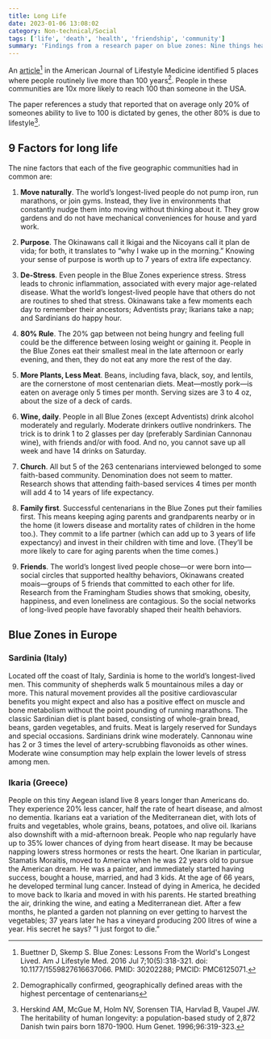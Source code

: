 ```yaml
---
title: Long Life
date: 2023-01-06 13:08:02
category: Non-technical/Social
tags: ['life', 'death', 'health', 'friendship', 'community']
summary: 'Findings from a research paper on blue zones: Nine things healthy communities all have in common: Purpose, Movement, Low Stress, Eat lightly, Plants not meat, Wine, Church, Family, Friends'
---
```


An [article](https://www.ncbi.nlm.nih.gov/pmc/articles/PMC6125071/)[^4] in the
American Journal of Lifestyle Medicine identified 5 places where people
routinely live more than 100 years[^2]. People in these communities are 10x more
likely to reach 100 than someone in the USA.

The paper references a study that reported that on average only 20% of someones ability to live
to 100 is dictated by genes, the other 80% is due to lifestyle[^1].

## 9 Factors for long life

The nine factors that each of the five geographic communities had in common are:

1. **Move naturally**. The world’s longest-lived people do not pump iron, run
   marathons, or join gyms. Instead, they live in environments that constantly
   nudge them into moving without thinking about it. They grow gardens and do not
   have mechanical conveniences for house and yard work.

2. **Purpose**. The Okinawans call it Ikigai and the Nicoyans call it plan de vida;
   for both, it translates to “why I wake up in the morning.” Knowing your sense of
   purpose is worth up to 7 years of extra life expectancy.

3. **De-Stress**. Even people in the Blue Zones experience stress. Stress leads to
   chronic inflammation, associated with every major age-related disease. What the
   world’s longest-lived people have that others do not are routines to shed that
   stress. Okinawans take a few moments each day to remember their ancestors;
   Adventists pray; Ikarians take a nap; and Sardinians do happy hour.

4. **80% Rule**. The 20% gap between not being hungry and feeling full could be
   the difference between losing weight or gaining it. People in the Blue Zones eat
   their smallest meal in the late afternoon or early evening, and then, they do
   not eat any more the rest of the day.

5. **More Plants, Less Meat**. Beans, including fava, black, soy, and lentils, are the
   cornerstone of most centenarian diets. Meat—mostly pork—is eaten on average only
   5 times per month. Serving sizes are 3 to 4 oz, about the size of a deck of
   cards.

6. **Wine, daily**. People in all Blue Zones (except Adventists) drink alcohol
   moderately and regularly. Moderate drinkers outlive nondrinkers. The trick is to
   drink 1 to 2 glasses per day (preferably Sardinian Cannonau wine), with friends
   and/or with food. And no, you cannot save up all week and have 14 drinks on
   Saturday.

7. **Church**. All but 5 of the 263 centenarians interviewed belonged to some
   faith-based community. Denomination does not seem to matter. Research shows that
   attending faith-based services 4 times per month will add 4 to 14 years of life
   expectancy.

8. **Family first**. Successful centenarians in the Blue Zones put their
   families first. This means keeping aging parents and grandparents nearby or in
   the home (it lowers disease and mortality rates of children in the home too.).
   They commit to a life partner (which can add up to 3 years of life expectancy)
   and invest in their children with time and love. (They’ll be more likely to care
   for aging parents when the time comes.)

9. **Friends**. The world’s longest lived people chose—or were born into—social
   circles that supported healthy behaviors, Okinawans created moais—groups of 5
   friends that committed to each other for life. Research from the Framingham
   Studies shows that smoking, obesity, happiness, and even loneliness are
   contagious. So the social networks of long-lived people have favorably shaped
   their health behaviors.

## Blue Zones in Europe

### Sardinia (Italy)

Located off the coast of Italy, Sardinia is home to the world’s longest-lived
men. This community of shepherds walk 5 mountainous miles a day or more. This
natural movement provides all the positive cardiovascular benefits you might
expect and also has a positive effect on muscle and bone metabolism without the
point pounding of running marathons. The classic Sardinian diet is plant based,
consisting of whole-grain bread, beans, garden vegetables, and fruits. Meat is
largely reserved for Sundays and special occasions. Sardinians drink wine
moderately. Cannonau wine has 2 or 3 times the level of artery-scrubbing
flavonoids as other wines. Moderate wine consumption may help explain the lower
levels of stress among men.

### Ikaria (Greece)

People on this tiny Aegean island live 8 years longer than Americans do. They
experience 20% less cancer, half the rate of heart disease, and almost no
dementia. Ikarians eat a variation of the Mediterranean diet, with lots of
fruits and vegetables, whole grains, beans, potatoes, and olive oil. Ikarians
also downshift with a mid-afternoon break. People who nap regularly have up to
35% lower chances of dying from heart disease. It may be because napping lowers
stress hormones or rests the heart. One Ikarian in particular, Stamatis
Moraitis, moved to America when he was 22 years old to pursue the American
dream. He was a painter, and immediately started having success, bought a house,
married, and had 3 kids. At the age of 66 years, he developed terminal lung
cancer. Instead of dying in America, he decided to move back to Ikaria and moved
in with his parents. He started breathing the air, drinking the wine, and eating
a Mediterranean diet. After a few months, he planted a garden not planning on
ever getting to harvest the vegetables; 37 years later he has a vineyard
producing 200 litres of wine a year. His secret he says? “I just forgot to die.”

[^1]:
    Herskind AM, McGue M, Holm NV, Sorensen TIA, Harvlad B, Vaupel JW. The
    heritability of human longevity: a population-based study of 2,872 Danish twin
    pairs born 1870-1900. Hum Genet. 1996;96:319-323.

[^2]:
    Demographically confirmed, geographically defined areas with the highest
    percentage of centenarians

[^4]:
    Buettner D, Skemp S. Blue Zones: Lessons From the World's Longest Lived.
    Am J Lifestyle Med. 2016 Jul 7;10(5):318-321. doi: 10.1177/1559827616637066.
    PMID: 30202288; PMCID: PMC6125071.
